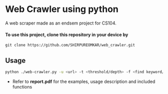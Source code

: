 # Web Crawler using python

A web scraper made as an endsem project for CS104.

#### To use this project, clone this repository in your device by 

```git
git clone https://github.com/SHIRPUREOMKAR/web_crawler.git
```

## Usage

```bash
python ./web-crawler.py -u <url> -t <threshold/depth> -f <find keyword/s> -o <name_of_HTML_file>
```

* Refer to **report.pdf** for the examples, usage description and included functions

